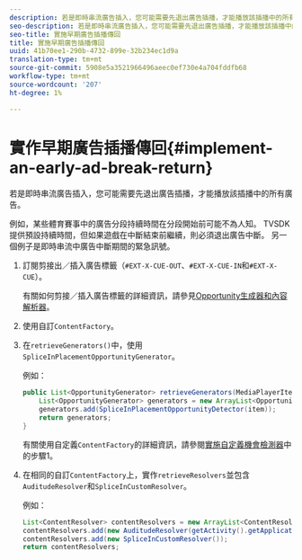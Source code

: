 ```yaml
---
description: 若是即時串流廣告插入，您可能需要先退出廣告插播，才能播放該插播中的所有廣告。
seo-description: 若是即時串流廣告插入，您可能需要先退出廣告插播，才能播放該插播中的所有廣告。
seo-title: 實施早期廣告插播傳回
title: 實施早期廣告插播傳回
uuid: 41b70ee1-290b-4732-899e-32b234ec1d9a
translation-type: tm+mt
source-git-commit: 5908e5a3521966496aeec0ef730e4a704fddfb68
workflow-type: tm+mt
source-wordcount: '207'
ht-degree: 1%

---
```



# 實作早期廣告插播傳回{#implement-an-early-ad-break-return}

若是即時串流廣告插入，您可能需要先退出廣告插播，才能播放該插播中的所有廣告。

例如，某些體育賽事中的廣告分段持續時間在分段開始前可能不為人知。 TVSDK提供預設持續時間，但如果遊戲在中斷結束前繼續，則必須退出廣告中斷。 另一個例子是即時串流中廣告中斷期間的緊急訊號。

1. 訂閱剪接出／插入廣告標籤（`#EXT-X-CUE-OUT`、`#EXT-X-CUE-IN`和`#EXT-X-CUE`）。

   有關如何剪接／插入廣告標籤的詳細資訊，請參見[Opportunity生成器和內容解析器](../../../tvsdk-1.4-for-android/content-resolver/android-1.4-content-resolver-about.md)。
1. 使用自訂`ContentFactory`。
1. 在`retrieveGenerators()`中，使用`SpliceInPlacementOpportunityGenerator`。

   例如：

   ```java
   public List<OpportunityGenerator> retrieveGenerators(MediaPlayerItem item) { 
       List<OpportunityGenerator> generators = new ArrayList<OpportunityGenerator>(); 
       generators.add(SpliceInPlacementOpportunityDetector(item)); 
       return generators; 
   }
   ```

   有關使用自定義`ContentFactory`的詳細資訊，請參閱[實施自定義機會檢測器](../../../tvsdk-1.4-for-android/content-resolver/android-1.4-opp-detector-impl.md)中的步驟1。

1. 在相同的自訂`ContentFactory`上，實作`retrieveResolvers`並包含`AuditudeResolver`和`SpliceInCustomResolver`。

   例如：

   ```java
   List<ContentResolver> contentResolvers = new ArrayList<ContentResolver>(); 
   contentResolvers.add(new AuditudeResolver(getActivity().getApplicationContext())); 
   contentResolvers.add(new SpliceInCustomResolver()); 
   return contentResolvers;
   ```

